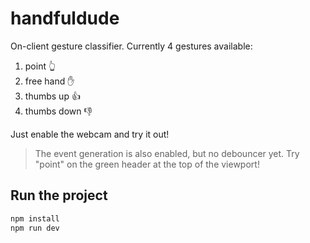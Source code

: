 # handfuldude

On-client gesture classifier. 
Currently 4 gestures available: 
1. point :point_up_2:
2. free hand :hand:
3. thumbs up :thumbsup:
4. thumbs down :thumbsdown:

Just enable the webcam and try it out! 

> The event generation is also enabled, but no debouncer yet. Try "point" on the green header at the top of the viewport!

## Run the project
```sh
npm install
npm run dev
```
